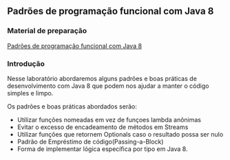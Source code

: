 ## Padrões de programação funcional com Java 8

### Material de preparação
[Padrões de programação funcional com Java 8](https://dzone.com/articles/functional-programming-patterns-with-java-8)

### Introdução
Nesse laboratório abordaremos alguns padrões e boas práticas de desenvolvimento com Java 8 que podem nos ajudar a manter o código simples e limpo.

Os padrões e boas práticas abordados serão:
 * Utilizar funções nomeadas em vez de funçoes lambda anônimas
 * Evitar o excesso de encadeamento de métodos em Streams
 * Utilizar funções que retornem Optionals caso o resultado possa ser nulo
 * Padrão de Empréstimo de código(Passing-a-Block)
 * Forma de implementar lógica  específica por tipo em Java 8.
 
 
